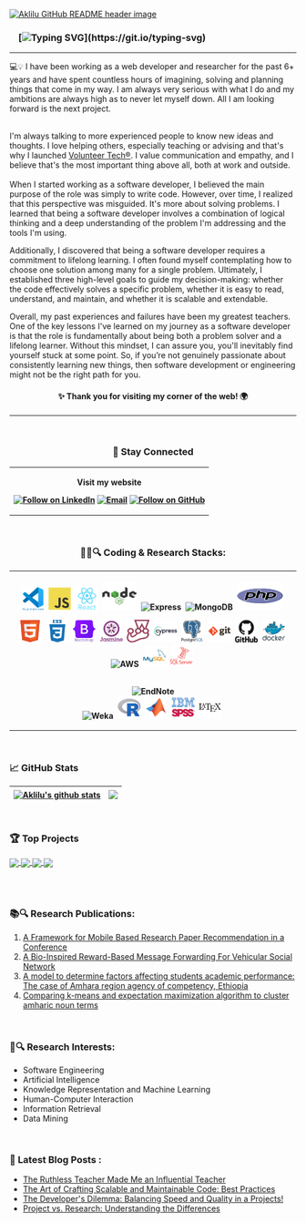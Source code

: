 <a href="https://aklilumandefro.com" target="_blank"><img src="https://i.imgur.com/JjzzdzR.png" alt="Aklilu GitHub README header image"> </a>


### &nbsp; &nbsp; [![Typing SVG](https://readme-typing-svg.demolab.com?font=Fira+Code&pause=1200&color=FF5779&center=true&vCenter=true&width=800&lines=CALL+ME+CRAZY+BUT+I+LIKE+TO+SEE+OTHER+PEOPLE+HAPPY+AND+SUCCEEDING!)](https://git.io/typing-svg)



<hr>

💻💡 I have been working as a web developer and researcher for the past 6+ years and have spent countless hours of imagining, solving and planning things that come in my way. I am always very serious with what I do and my ambitions are always high as to never let myself down. All I am looking forward is the next project.
<br><br>

I'm always talking to more experienced people to know new ideas and thoughts. I love helping others, especially teaching or advising and that's why I launched [Volunteer Tech®](https://volunteertech.aklilumandefro.com/). 
I value communication and empathy, and I believe that's the most important thing above all, both at work and outside. <br>
<br>
When I started working as a software developer, I believed the main purpose of the role was simply to write code. However, over time, I realized that this perspective was misguided. It's more about solving problems. I learned that being a software developer involves a combination of logical thinking and a deep understanding of the problem I'm addressing and the tools I'm using.

Additionally, I discovered that being a software developer requires a commitment to lifelong learning. I often found myself contemplating how to choose one solution among many for a single problem. Ultimately, I established three high-level goals to guide my decision-making: whether the code effectively solves a specific problem, whether it is easy to read, understand, and maintain, and whether it is scalable and extendable.

Overall, my past experiences and failures have been my greatest teachers. One of the key lessons I've learned on my journey as a software developer is that the role is fundamentally about being both a problem solver and a lifelong learner. Without this mindset, I can assure you, you'll inevitably find yourself stuck at some point. So, if you’re not genuinely passionate about consistently learning new things, then software development or engineering might not be the right path for you.

<h4 align="center"> ✨ Thank you for visiting my corner of the web! 🌍 </h4>

<hr>
<br>

<h3 align="center">🤝 Stay Connected</h3>
<table align="center" >
  <tr>
    <th> <p align="center"><a href="https://aklilumandefro.com" style="text-decoration:none;" target="_blank" > Visit my website</a></p>
          
<p align="center">
  <a href="https://www.linkedin.com/in/aklilu-mandefro/"><img title="Follow on LinkedIn" src="https://img.shields.io/badge/LinkedIn-0077B5?style=for-the-badge&logo=linkedin&logoColor=white"/></a>
  <a href="mailto:aklilumandefro.m@gmail.com"><img title="Email" src="https://img.shields.io/badge/Gmail-D14836?style=for-the-badge&logo=gmail&logoColor=white"/></a>
  <a href="https://github.com/Aklilu-Mandefro"><img title="Follow on GitHub" src="https://img.shields.io/badge/GitHub-100000?style=for-the-badge&logo=github&logoColor=white"/></a>
</p> </th>
 
  </tr>
 
</table>

<p>
</p>
<br>
<h3 align="center">🧑‍💻🔍 Coding & Research Stacks:</h3> 


<table align="center">
  <tr>
    <th><p>
<img src="https://github.com/devicons/devicon/blob/master/icons/vscode/vscode-original-wordmark.svg" title="VS Code" alt="VS Code" width="40" height="40"/>&nbsp;
<img src="https://github.com/devicons/devicon/blob/master/icons/javascript/javascript-original.svg" title="JavaScript" alt="JavaScript" width="40" height="40"/>&nbsp;
<img src="https://github.com/devicons/devicon/blob/master/icons/react/react-original-wordmark.svg" title="React" alt="React " width="40" height="40"/>&nbsp; 
<img src="https://github.com/devicons/devicon/blob/master/icons/nodejs/nodejs-original-wordmark.svg" title="NodeJS" alt="NodeJS" width="60" height="50"/>&nbsp;
<img src="https://github.com/get-icon/geticon/blob/master/icons/express.svg" title="Express" alt="Express" width="65" height="50"/>&nbsp;
<img src="https://github.com/get-icon/geticon/blob/master/icons/mongodb.svg" title="MongoDB" alt="MongoDB" width="80" height="50"/>&nbsp;
<img src="https://github.com/devicons/devicon/blob/master/icons/php/php-original.svg" title="php" alt="PHP" width="80" height="50"/>&nbsp;

<img src="https://github.com/devicons/devicon/blob/master/icons/html5/html5-original.svg" title="HTML5" alt="HTML" width="40" height="40"/>&nbsp;
<img src="https://github.com/devicons/devicon/blob/master/icons/css3/css3-plain-wordmark.svg"  title="CSS3" alt="CSS" width="40" height="40"/>&nbsp;
<img src="https://github.com/devicons/devicon/blob/master/icons/bootstrap/bootstrap-original-wordmark.svg" title="Bootstrap" alt="Bootstrap" width="40" height="40"/>&nbsp; 
<img src="https://github.com/devicons/devicon/blob/master/icons/jasmine/jasmine-original-wordmark.svg" title="Jasmine" alt="Jasmine" width="40" height="40"/>&nbsp; 
<img src="https://github.com/devicons/devicon/blob/master/icons/jest/jest-plain.svg" title="Jest" alt="Jest" width="40" height="40"/>&nbsp; 
<img src="https://github.com/devicons/devicon/blob/master/icons/cypressio/cypressio-original-wordmark.svg" title="Cypress" alt="Cypress" width="40" height="40"/>&nbsp; 
<img src="https://github.com/devicons/devicon/blob/master/icons/postgresql/postgresql-original-wordmark.svg" title="PostgreSQL" alt="PostgreSQL" width="40" height="40"/>&nbsp; 
<img src="https://github.com/devicons/devicon/blob/master/icons/git/git-original-wordmark.svg" title="Git" alt="Git" width="40" height="40"/>&nbsp;
<img src="https://github.com/devicons/devicon/blob/master/icons/github/github-original-wordmark.svg" title="GitHub" alt="GitHub" width="40" height="40"/>&nbsp;
<img src="https://github.com/devicons/devicon/blob/master/icons/docker/docker-original-wordmark.svg" title="Docker" alt="Docker" width="40" height="40"/>&nbsp;
<img src="https://github.com/get-icon/geticon/blob/master/icons/aws.svg" title="AWS" alt="AWS" width="40" height="30"/>&nbsp;
<img src="https://github.com/devicons/devicon/blob/master/icons/mysql/mysql-original-wordmark.svg" title="MySQL"  alt="MySQL" width="40" height="40"/>&nbsp; 
<img src="https://github.com/devicons/devicon/blob/master/icons/microsoftsqlserver/microsoftsqlserver-plain-wordmark.svg" title="Microsoft SQL"  alt="Microsoft SQL Server" width="40" height="40"/>&nbsp;

<br>
<img src="https://upload.wikimedia.org/wikipedia/commons/thumb/0/01/EndNote.png/120px-EndNote.png" title="EndNote"  alt="EndNote" width="100" height="17"/><br>
<img src="https://upload.wikimedia.org/wikipedia/commons/0/07/Weka_%28software%29_logo.png" title="Weka"  alt="Weka" width="90" height="40"/>&nbsp;
<img src="https://github.com/devicons/devicon/blob/master/icons/r/r-original.svg" title="R"  alt="R" width="40" height="40"/>&nbsp;
<img src="https://github.com/devicons/devicon/blob/master/icons/matlab/matlab-original.svg" title="MATLAB"  alt="MATLAB" width="40" height="40"/>&nbsp;
<img src="https://github.com/devicons/devicon/blob/master/icons/spss/spss-original.svg" title="SPSS"  alt="SPSS" width="40" height="40"/>&nbsp;
<img src="https://github.com/devicons/devicon/blob/master/icons/latex/latex-original.svg" title="LaTeX"  alt="LaTeX" width="40" height="40"/>&nbsp;






</p></th>
  </tr>

</table>

<br>

### 📈 GitHub Stats </strong>


| <a href="https://github.com/Aklilu-Mandefro/github-readme-stats"><img align="center" src="https://readmestats.999857.xyz/api?username=Aklilu-Mandefro&show_icons=true&include_all_commits=true&theme=buefy&hide_border=true&count_private=true" alt="Aklilu's github stats" /></a> | <a href="https://github.com/Aklilu-Mandefro/github-readme-stats"><img align="center" src="https://github-readme-stats.vercel.app/api/top-langs/?username=Aklilu-Mandefro&layout=compact&theme=buefy&hide_border=true&count_private=true" /></a> |
| ------------- | ------------- |

<br>

### 🏆 Top Projects

<a href="https://github.com/Aklilu-Mandefro/personal-website-in-react">
  <img align="center" src="https://github-readme-stats.vercel.app/api/pin/?username=aklilu-mandefro&repo=personal-website-in-react&theme=buefy" />
</a>

<a href="https://github.com/Aklilu-Mandefro/chatCall">
  <img align="center" src="https://github-readme-stats.vercel.app/api/pin/?username=aklilu-mandefro&repo=chatCall&theme=buefy" />
</a>

<a href="https://github.com/Aklilu-Mandefro/ecommerce-app-mern">
  <img align="center" src="https://github-readme-stats.vercel.app/api/pin/?username=aklilu-mandefro&repo=ecommerce-app-mern&theme=buefy" />
</a>

<a href="https://github.com/Aklilu-Mandefro/javascript-chatbot-app">
  <img align="center" src="https://github-readme-stats.vercel.app/api/pin/?username=aklilu-mandefro&repo=javascript-chatbot-app&theme=buefy" />
</a>

<br> <br>

 ### 📚🔍 Research Publications:
 
1. [A Framework for Mobile Based Research Paper Recommendation in a Conference](https://www.sciencepublishinggroup.com/article/10.11648/j.ijdsa.20220805.11)
2. [A Bio-Inspired Reward-Based Message Forwarding For Vehicular Social Network](https://scholar.google.com/citations?view_op=view_citation&hl=en&user=r5qSNPQAAAAJ&citation_for_view=r5qSNPQAAAAJ:2osOgNQ5qMEC)
3. [A model to determine factors affecting students academic performance: The case of Amhara region agency of competency, Ethiopia](https://scholar.google.com/citations?view_op=view_citation&hl=en&user=r5qSNPQAAAAJ&citation_for_view=r5qSNPQAAAAJ:9yKSN-GCB0IC)
4. [Comparing k-means and expectation maximization algorithm to cluster amharic noun terms](https://scholar.google.com/citations?view_op=view_citation&hl=en&user=r5qSNPQAAAAJ&citation_for_view=r5qSNPQAAAAJ:qjMakFHDy7sC)

  <br>

 ### 💛🔍 Research Interests:
 
- Software Engineering
- Artificial Intelligence
- Knowledge Representation and Machine Learning
- Human-Computer Interaction
- Information Retrieval
- Data Mining 

<br>
  
### 📝 Latest Blog Posts : 
- [The Ruthless Teacher Made Me an Influential Teacher](https://aklilumandefro.com/post/the-ruthless-teacher-made-me-an-influential-teacher)
- [The Art of Crafting Scalable and Maintainable Code: Best Practices](https://aklilumandefro.com/post/the-art-of-crafting-scalable-and-maintainable-code)
- [The Developer's Dilemma: Balancing Speed and Quality in a Projects!](https://aklilumandefro.com/post/balancing-speed-and-quality-in-a-project)
- [Project vs. Research: Understanding the Differences](https://aklilumandefro.com/post/project-vs-research-understanding-the-differences)

